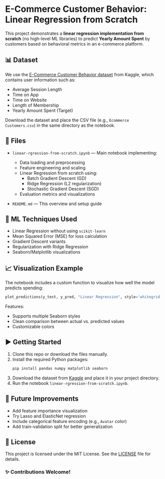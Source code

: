 # E-Commerce Customer Behavior: Linear Regression from Scratch

This project demonstrates a **linear regression implementation from scratch** (no high-level ML libraries) to predict **Yearly Amount Spent** by customers based on behavioral metrics in an e-commerce platform.

## 📊 Dataset

We use the [E-Commerce Customer Behavior dataset](https://www.kaggle.com/datasets/mohamedelgazar74/dataset) from Kaggle, which contains user information such as:

- Average Session Length  
- Time on App  
- Time on Website  
- Length of Membership  
- Yearly Amount Spent (Target)

Download the dataset and place the CSV file (e.g., `Ecommerce Customers.csv`) in the same directory as the notebook.

## 📁 Files

- `linear-rgression-from-scratch.ipynb` — Main notebook implementing:
  - Data loading and preprocessing
  - Feature engineering and scaling
  - Linear Regression from scratch using:
    - Batch Gradient Descent (GD)
    - Ridge Regression (L2 regularization)
    - Stochastic Gradient Descent (SGD)
  - Evaluation metrics and visualizations

- `README.md` — This overview and setup guide

## 🧠 ML Techniques Used

- Linear Regression without using `scikit-learn`
- Mean Squared Error (MSE) for loss calculation
- Gradient Descent variants
- Regularization with Ridge Regression
- Seaborn/Matplotlib visualizations

## 📈 Visualization Example

The notebook includes a custom function to visualize how well the model predicts spending:

```python
plot_predictions(y_test, y_pred, "Linear Regression", style='whitegrid', palette=('purple', 'gray'))
```

Features:
- Supports multiple Seaborn styles
- Clean comparison between actual vs. predicted values
- Customizable colors

## ▶️ Getting Started

1. Clone this repo or download the files manually.
2. Install the required Python packages:
   ```bash
   pip install pandas numpy matplotlib seaborn
   ```
3. Download the dataset from [Kaggle](https://www.kaggle.com/datasets/mohamedelgazar74/dataset) and place it in your project directory.
4. Run the notebook `linear-rgression-from-scratch.ipynb`.

## 📌 Future Improvements

- Add feature importance visualization
- Try Lasso and ElasticNet regression
- Include categorical feature encoding (e.g., `Avatar` color)
- Add train-validation split for better generalization

## 📜 License

This project is licensed under the MIT License. See the [LICENSE](LICENSE) file for details.

### ✨ Contributions Welcome!
